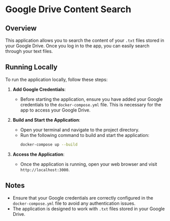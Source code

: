 # Google Drive Content Search

## Overview

This application allows you to search the content of your `.txt` files stored in your Google Drive. Once you log in to the app, you can easily search through your text files.

## Running Locally

To run the application locally, follow these steps:

1. **Add Google Credentials**: 
   - Before starting the application, ensure you have added your Google credentials to the `docker-compose.yml` file. This is necessary for the app to access your Google Drive.

2. **Build and Start the Application**:
   - Open your terminal and navigate to the project directory.
   - Run the following command to build and start the application:
     ```bash
     docker-compose up --build
     ```

3. **Access the Application**:
   - Once the application is running, open your web browser and visit `http://localhost:3000`.

## Notes

- Ensure that your Google credentials are correctly configured in the `docker-compose.yml` file to avoid any authentication issues.
- The application is designed to work with `.txt` files stored in your Google Drive.
